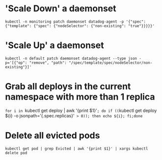 # 'Scale Down' a daemonset
`kubectl -n monitoring patch daemonset datadog-agent -p '{"spec": {"template": {"spec": {"nodeSelector": {"non-existing": "true"}}}}}'`

# 'Scale Up' a daemonset
`kubectl -n default patch daemonset datadog-agent --type json -p='[{"op": "remove", "path": "/spec/template/spec/nodeSelector/non-existing"}]'`

# Grab all deploys in the current namespace with more than 1 replica
`for i in `kubectl get deploy | awk '{print $1}'`; do if ((`kubectl get deploy ${i} -o jsonpath='{.spec.replicas}'` > 0)); then echo ${i}; fi;done`

# Delete all evicted pods
`kubectl get pod | grep Evicted | awk '{print $1}' | xargs kubectl delete pod `
